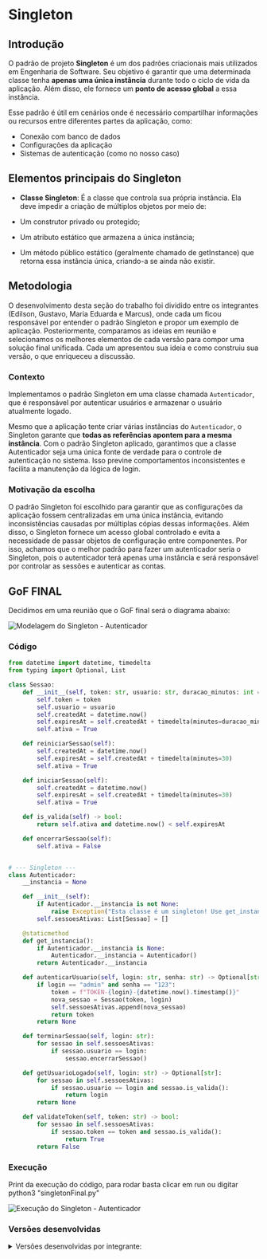 # Singleton

## Introdução

O padrão de projeto **Singleton** é um dos padrões criacionais mais utilizados em Engenharia de Software. Seu objetivo é garantir que uma determinada classe tenha **apenas uma única instância** durante todo o ciclo de vida da aplicação. Além disso, ele fornece um **ponto de acesso global** a essa instância.

Esse padrão é útil em cenários onde é necessário compartilhar informações ou recursos entre diferentes partes da aplicação, como:

- Conexão com banco de dados
- Configurações da aplicação
- Sistemas de autenticação (como no nosso caso)

## Elementos principais do Singleton

- **Classe Singleton**: É a classe que controla sua própria instância. Ela deve impedir a criação de múltiplos objetos por meio de:

- Um construtor privado ou protegido;

- Um atributo estático que armazena a única instância;

- Um método público estático (geralmente chamado de getInstance) que retorna essa instância única, criando-a se ainda não existir.

## Metodologia

O desenvolvimento desta seção do trabalho foi dividido entre os integrantes (Edilson, Gustavo, Maria Eduarda e Marcus), onde cada um ficou responsável por entender o padrão Singleton e propor um exemplo de aplicação. Posteriormente, comparamos as ideias em reunião e selecionamos os melhores elementos de cada versão para compor uma solução final unificada. Cada um apresentou sua ideia e como construiu sua versão, o que enriqueceu a discussão.

### Contexto

Implementamos o padrão Singleton em uma classe chamada `Autenticador`, que é responsável por autenticar usuários e armazenar o usuário atualmente logado.

Mesmo que a aplicação tente criar várias instâncias do `Autenticador`, o Singleton garante que **todas as referências apontem para a mesma instância**. Com o padrão Singleton aplicado, garantimos que a classe Autenticador seja uma única fonte de verdade para o controle de autenticação no sistema. Isso previne comportamentos inconsistentes e facilita a manutenção da lógica de login.

### Motivação da escolha

O padrão Singleton foi escolhido para garantir que as configurações da aplicação fossem centralizadas em uma única instância, evitando inconsistências causadas por múltiplas cópias dessas informações. Além disso, o Singleton fornece um acesso global controlado e evita a necessidade de passar objetos de configuração entre componentes. Por isso, achamos que o melhor padrão para fazer um autenticador seria o Singleton, pois o autenticador terá apenas uma instância e será responsável por controlar as sessões e autenticar as contas. 

## GoF FINAL

Decidimos em uma reunião que o GoF final será o diagrama abaixo:

![Modelagem do Singleton - Autenticador](../../assets/GOFsCriacionais/Singleton/SingletonGustavo.png)

### Código

```python
from datetime import datetime, timedelta
from typing import Optional, List

class Sessao:
    def __init__(self, token: str, usuario: str, duracao_minutos: int = 30):
        self.token = token
        self.usuario = usuario
        self.createdAt = datetime.now()
        self.expiresAt = self.createdAt + timedelta(minutes=duracao_minutos)
        self.ativa = True

    def reiniciarSessao(self):
        self.createdAt = datetime.now()
        self.expiresAt = self.createdAt + timedelta(minutes=30)
        self.ativa = True

    def iniciarSessao(self):
        self.createdAt = datetime.now()
        self.expiresAt = self.createdAt + timedelta(minutes=30)
        self.ativa = True

    def is_valida(self) -> bool:
        return self.ativa and datetime.now() < self.expiresAt

    def encerrarSessao(self):
        self.ativa = False


# --- Singleton ---
class Autenticador:
    __instancia = None

    def __init__(self):
        if Autenticador.__instancia is not None:
            raise Exception("Esta classe é um singleton! Use get_instancia().")
        self.sessoesAtivas: List[Sessao] = []

    @staticmethod
    def get_instancia():
        if Autenticador.__instancia is None:
            Autenticador.__instancia = Autenticador()
        return Autenticador.__instancia

    def autenticarUsuario(self, login: str, senha: str) -> Optional[str]:
        if login == "admin" and senha == "123":
            token = f"TOKEN-{login}-{datetime.now().timestamp()}"
            nova_sessao = Sessao(token, login)
            self.sessoesAtivas.append(nova_sessao)
            return token
        return None

    def terminarSessao(self, login: str):
        for sessao in self.sessoesAtivas:
            if sessao.usuario == login:
                sessao.encerrarSessao()

    def getUsuarioLogado(self, login: str) -> Optional[str]:
        for sessao in self.sessoesAtivas:
            if sessao.usuario == login and sessao.is_valida():
                return login
        return None

    def validateToken(self, token: str) -> bool:
        for sessao in self.sessoesAtivas:
            if sessao.token == token and sessao.is_valida():
                return True
        return False

```

### Execução
Print da execução do código, para rodar basta clicar em run ou digitar python3 "singletonFinal.py"

![Execução do Singleton - Autenticador](../../assets/GOFsCriacionais/Singleton/SingletonFinal.png)

### Versões desenvolvidas

<details>
<summary>Versões desenvolvidas por integrante:</summary>

<details>
<summary>Versão do Gustavo:</summary>

### Gustavo

A implementação foi desenvolvida com base no exemplo disponibilizado pela professora no Aprender3 e, também baseado no site refactoring guru, adaptando-o para os nossos componentes.

### Modelagem

![Modelagem do Singleton - Autenticador](../../assets/GOFsCriacionais/Singleton/SingletonGustavo.png)

<center>

Autor: [Gustavo Feitosa Haubert](https://github.com/GustavoHaubert)

</center>

### Código

```python
from datetime import datetime, timedelta
from typing import Optional, List

class Sessao:
    def __init__(self, token: str, usuario: str, duracao_minutos: int = 30):
        self.token = token
        self.usuario = usuario
        self.createdAt = datetime.now()
        self.expiresAt = self.createdAt + timedelta(minutes=duracao_minutos)
        self.ativa = True

    def reiniciarSessao(self):
        self.createdAt = datetime.now()
        self.expiresAt = self.createdAt + timedelta(minutes=30)
        self.ativa = True

    def iniciarSessao(self):
        self.createdAt = datetime.now()
        self.expiresAt = self.createdAt + timedelta(minutes=30)
        self.ativa = True

    def is_valida(self) -> bool:
        return self.ativa and datetime.now() < self.expiresAt

    def encerrarSessao(self):
        self.ativa = False


# --- Singleton ---
class Autenticador:
    __instancia = None

    def __init__(self):
        if Autenticador.__instancia is not None:
            raise Exception("Esta classe é um singleton! Use get_instancia().")
        self.sessoesAtivas: List[Sessao] = []

    @staticmethod
    def get_instancia():
        if Autenticador.__instancia is None:
            Autenticador.__instancia = Autenticador()
        return Autenticador.__instancia

    def autenticarUsuario(self, login: str, senha: str) -> Optional[str]:
        if login == "admin" and senha == "123":
            token = f"TOKEN-{login}-{datetime.now().timestamp()}"
            nova_sessao = Sessao(token, login)
            self.sessoesAtivas.append(nova_sessao)
            return token
        return None

    def terminarSessao(self, login: str):
        for sessao in self.sessoesAtivas:
            if sessao.usuario == login:
                sessao.encerrarSessao()

    def getUsuarioLogado(self, login: str) -> Optional[str]:
        for sessao in self.sessoesAtivas:
            if sessao.usuario == login and sessao.is_valida():
                return login
        return None

    def validateToken(self, token: str) -> bool:
        for sessao in self.sessoesAtivas:
            if sessao.token == token and sessao.is_valida():
                return True
        return False

```

<center>

Autor: [Gustavo Feitosa Haubert](https://github.com/GustavoHaubert)

</center>

</details>

<details>
<summary>Versão do Marcus:</summary>

### Marcus Escobar

### Modelagem

![Modelagem do Singleton - Autenticador](../../assets/GOFsCriacionais/Singleton/SingletonMarcusEscobar.png)

<center>

Autor: [Marcus Escobar](https://github.com/MarcusEscobar)

</center>

### Código

```python

from abc import ABC, abstractmethod
from typing import List


class Usuario:
    def __init__(self, nome: str, login: str):
        self.nome = nome
        self.login = login

class Autenticador(ABC): #Classe abstrata
    def __init__(self):
        self.sessoes_ativas: List[Usuario] = []

    @abstractmethod
    def autenticar_usuario(self, login: str, senha: str) -> Usuario:
        pass

    @abstractmethod
    def terminar_sessao_ativa(self) -> None:
        pass

    @abstractmethod
    def autenticar_admin(self) -> None:
        pass


#--- Singleton -----
class SingletonAutenticador(Autenticador):
    __instancia_autenticador = None  # Atributo de classe (singleton)

    def __init__(self):
        if SingletonAutenticador.__instancia_autenticador is not None:
            raise Exception("Use get_instancia() para acessar o singleton")
        super().__init__()

    @staticmethod
    def get_instancia() -> 'SingletonAutenticador':
        if SingletonAutenticador.__instancia_autenticador is None:
            SingletonAutenticador.__instancia_autenticador = SingletonAutenticador()
        return SingletonAutenticador.__instancia_autenticador

    def autenticar_usuario(self, login: str, senha: str) -> Usuario:
        # Simula autenticação de usuário
        usuario = Usuario(nome="Usuário Teste", login=login)
        self.sessoes_ativas.append(usuario)
        print(f"Usuário '{login}' autenticado com sucesso.")
        return usuario

    def terminar_sessao_ativa(self) -> None:
        if self.sessoes_ativas:
            usuario = self.sessoes_ativas.pop()
            print(f"Sessão de '{usuario.login}' terminada.")
        else:
            print("Nenhuma sessão ativa para terminar.")

    def autenticar_admin(self) -> None:
        print("Admin autenticado com sucesso.")

```

<center>

Autor: [Marcus Escobar](https://github.com/MarcusEscobar)

</details>

</center>
<details>
<summary>Versão da Maria Eduarda:</summary>

## Introdução

Este exemplo é só um modelo de como poderia ser feito!

O padrão de projeto **Singleton** é um dos padrões criacionais mais utilizados em Engenharia de Software. Seu objetivo é garantir que uma determinada classe tenha **apenas uma única instância** durante todo o ciclo de vida da aplicação. Além disso, ele fornece um **ponto de acesso global** a essa instância.

Este padrão é útil, por exemplo, quando precisamos de um objeto central que gerencia algo único, como:

- Conexão com banco de dados
- Configurações da aplicação
- Sistemas de autenticação (como no nosso caso)

## Contexto

Neste exemplo, implementamos o padrão Singleton em uma classe chamada `Autenticador`, que é responsável por autenticar usuários e armazenar o usuário atualmente logado.

Mesmo que a aplicação tente criar várias instâncias do `Autenticador`, o Singleton garante que **todas as referências apontem para a mesma instância**. Com o padrão Singleton aplicado, garantimos que a classe Autenticador seja uma única fonte de verdade para o controle de autenticação no sistema. Isso previne comportamentos inconsistentes e facilita a manutenção da lógica de login.

## Lógica do Singleton

Em Python, a implementação do Singleton é feita sobrescrevendo o método especial `__new__`, que é chamado antes do `__init__`, sempre que uma nova instância da classe é criada.

A lógica é:

1. Verifica se a instância já existe.
2. Se não existir, cria uma nova instância e armazena em um atributo de classe.
3. Retorna sempre a mesma instância em chamadas subsequentes.

![Modelagem do Singleton - Autenticador](../../assets/GOFsCriacionais/Singleton/SingletonDuda.png)

<center>

Autor: [Maria Eduarda Vieira ](https://github.com/DudaV228)

</center>

### Código

```python

class Autenticador:
    _instancia = None

    def __new__(cls):
        if cls._instancia is None:
            cls._instancia = super(Autenticador, cls).__new__(cls)
            cls._instancia._usuario_logado = None
        return cls._instancia

    def autenticar(self, usuario, senha):
        if usuario == "admin" and senha == "1234":
            self._usuario_logado = usuario
            return True
        return False

    def get_usuario_logado(self):
        return self._usuario_logado

    def logout(self):
        self._usuario_logado = None

    #Exemplo de uso
    a1 = Autenticador()
    a2 = Autenticador()

    print(a1 is a2)  # True — são a mesma instância!

    a1.autenticar("admin", "1234")
    print(a2.get_usuario_logado())  # "admin" — porque a2 e a1 são o mesmo objeto

```

<center>

Autor: [Maria Eduarda Vieira ](https://github.com/DudaV228)

</center>
</details>

<details>
<summary>Versão do Edilson:</summary>

### Edilson Ribeiro

### Modelagem

![Modelagem do Singleton - Autenticador](../../assets/GOFsCriacionais/Singleton/SingletonEdilson.png)

<center>

Autor: [Edilson Ribeiro](https://github.com/Edilson-r-jr)

</center>

### Código

```python

class Autenticador:
    _instance = None  # atributo de classe para armazenar a única instância

    def __new__(cls):
        # Se ainda não existir instância, cria uma nova
        if cls._instance is None:
            cls._instance = super(Autenticador, cls).__new__(cls)
            # Cria aqui os atributos que só devem existir uma vez
            cls._instance.sessoes_ativas = []  # lista de usuários autenticados
        return cls._instance

    def __init__(self):
        # O __init__ pode ficar vazio ou conter inicializações
        # que devam ocorrer apenas uma vez. Como já inicializamos
        # sessoes_ativas em __new__, não precisamos repetir nada aqui.
        pass

    @staticmethod
    def getinstance() -> "Autenticador":
        """
        Retorna a instância única de Autenticador.
        Sempre retorna o mesmo objeto.
        """
        return Autenticador()

    def _autenticar_estudante(self, login: str, senha: str) -> Estudante:
        """
        Método privado que simula a autenticação de um estudante.
        Se as credenciais (login, senha) forem aceitas, cria um objeto Estudante,
        adiciona a sessoes_ativas e retorna essa instância.
        (Por simplicidade, aqui aceitamos qualquer combinação de login/senha.)
        """
        estudante = Estudante(login)
        self.sessoes_ativas.append(estudante)
        print(f"[Autenticador] Estudante '{login}' autenticado.")
        return estudante

    def autenticarAdmin(self, login: str, senha: str) -> Administrador | None:
        """
        Método público que simula a autenticação de um administrador.
        Se login == "admin" e senha == "1234", considera como válido,
        cria um objeto Administrador, adiciona a sessoes_ativas e retorna.
        Caso contrário, retorna None.
        """
        if login == "admin" and senha == "1234":
            admin = Administrador(login)
            self.sessoes_ativas.append(admin)
            print(f"[Autenticador] Administrador '{login}' autenticado.")
            return admin
        else:
            print(f"[Autenticador] Falha na autenticação de administrador para login='{login}'.")
            return None

    def terminarSessaoativa(self, usuario: Usuario) -> None:
        """
        Remove o usuário informado de sessoes_ativas, se estiver logado.
        """
        if usuario in self.sessoes_ativas:
            self.sessoes_ativas.remove(usuario)
            print(f"[Autenticador] Sessão encerrada para '{usuario.login}'.")
        else:
            print(f"[Autenticador] '{usuario.login}' não está em sessoes_ativas.")
</details>

```

## Referências Bibliográficas

[1] SERRANO, Milene. AULA - GOFS CRIACIONAIS. Slides. Universidade de Brasília, 2025. Acessado em: 20 de mai. de 2025.

[2] Gamma, E., Helm, R., Johnson, R., & Vlissides, J. (1994). Design Patterns: Elements of Reusable Object-Oriented Software. Addison-Wesley.<br>

## Histórico de Versão

| Versão | Data  |                          Descrição                          |   Autor(es)    | Revisor(es) | Comentário do Revisor |
| :----: | :---: | :---------------------------------------------------------: | :------------: | :---------: | :-------------------: |
|  1.0   | 30/05 | adicionando versão individual da implementação do Singleton |    Gustavo     |             |                       |
|  1.1   | 01/06 | adicionando versão individual da implementação do Singleton | Maria Eduarda  |             |                       |
|  1.2   | 01/06 | adicionando versão individual da implementação do Singleton | Marcus Escobar |             |                       |
|  1.3   | 01/06 |          adicionando página completa do Singleton           |    Gustavo     |             |                       |
|  1.4   | 01/06 | adicionando versão individual da implementação do Singleton |    Edilson     |             |                       |
